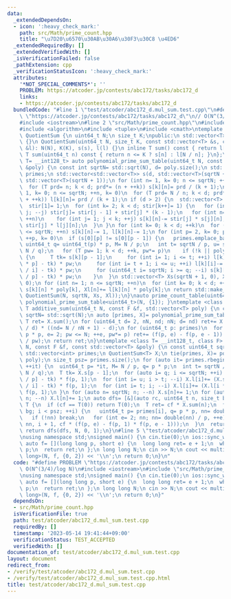 ```yaml
---
data:
  _extendedDependsOn:
  - icon: ':heavy_check_mark:'
    path: src/Math/prime_count.hpp
    title: "\u7D20\u6570\u30AB\u30A6\u30F3\u30C8 \u4ED6"
  _extendedRequiredBy: []
  _extendedVerifiedWith: []
  _isVerificationFailed: false
  _pathExtension: cpp
  _verificationStatusIcon: ':heavy_check_mark:'
  attributes:
    '*NOT_SPECIAL_COMMENTS*': ''
    PROBLEM: https://atcoder.jp/contests/abc172/tasks/abc172_d
    links:
    - https://atcoder.jp/contests/abc172/tasks/abc172_d
  bundledCode: "#line 1 \"test/atcoder/abc172_d.mul_sum.test.cpp\"\n#define PROBLEM\
    \ \"https://atcoder.jp/contests/abc172/tasks/abc172_d\"\n// O(N^(3/4)/log N)\n\
    #include <iostream>\n#line 2 \"src/Math/prime_count.hpp\"\n#include <vector>\n\
    #include <algorithm>\n#include <tuple>\n#include <cmath>\ntemplate <class T> class\
    \ QuotientSum {\n uint64_t N;\n size_t K;\npublic:\n std::vector<T> s, l;\n QuotientSum()\
    \ {}\n QuotientSum(uint64_t N, size_t K, const std::vector<T> &s, const std::vector<T>\
    \ &l): N(N), K(K), s(s), l(l) {}\n inline T sum() const { return l[1]; }\n inline\
    \ T sum(uint64_t n) const { return n <= K ? s[n] : l[N / n]; }\n};\ntemplate <class\
    \ T= __int128_t> auto polynomial_prime_sum_table(uint64_t N, const std::vector<T>\
    \ &poly) {\n const int sqrtN= std::sqrt(N), d= poly.size();\n std::vector<int>\
    \ primes;\n std::vector<std::vector<T>> s(d, std::vector<T>(sqrtN + 1)), l(d,\
    \ std::vector<T>(sqrtN + 1));\n for (int n= 1, k= 0; n <= sqrtN; ++n, k= 0)\n\
    \  for (T prd= n; k < d; prd*= (n + ++k)) s[k][n]= prd / (k + 1);\n for (int n=\
    \ 1, k= 0; n <= sqrtN; ++n, k= 0)\n  for (T prd= N / n; k < d; prd*= ((N / n)\
    \ + ++k)) l[k][n]= prd / (k + 1);\n if (d > 2) {\n  std::vector<T> stir(d, 0);\n\
    \  stir[1]= 1;\n  for (int k= 2; k < d; stir[k++]= 1) {\n   for (int j= k - 1;\
    \ j; --j) stir[j]= stir[j - 1] + stir[j] * (k - 1);\n   for (int n= 1; n <= sqrtN;\
    \ ++n)\n    for (int j= 1; j < k; ++j) s[k][n]-= stir[j] * s[j][n], l[k][n]-=\
    \ stir[j] * l[j][n];\n  }\n }\n for (int k= 0; k < d; ++k)\n  for (int n= 1; n\
    \ <= sqrtN; ++n) s[k][n]-= 1, l[k][n]-= 1;\n for (int p= 2, k= 0; p <= sqrtN;\
    \ ++p, k= 0)\n  if (s[0][p] != s[0][p - 1]) {\n   primes.emplace_back(p);\n  \
    \ uint64_t q= uint64_t(p) * p, M= N / p;\n   int t= sqrtN / p, u= std::min<uint64_t>(sqrtN,\
    \ N / q);\n   for (T pw= 1; k < d; ++k, pw*= p)\n    if (!k || poly[k] != T(0))\
    \ {\n     T tk= s[k][p - 1];\n     for (int i= 1; i <= t; ++i) l[k][i]-= (l[k][i\
    \ * p] - tk) * pw;\n     for (int i= t + 1; i <= u; ++i) l[k][i]-= (s[k][double(M)\
    \ / i] - tk) * pw;\n     for (uint64_t i= sqrtN; i >= q; --i) s[k][i]-= (s[k][double(i)\
    \ / p] - tk) * pw;\n    }\n  }\n std::vector<T> Xs(sqrtN + 1, 0), Xl(sqrtN + 1,\
    \ 0);\n for (int n= 1; n <= sqrtN; ++n)\n  for (int k= 0; k < d; ++k) Xs[n]+=\
    \ s[k][n] * poly[k], Xl[n]+= l[k][n] * poly[k];\n return std::make_pair(primes,\
    \ QuotientSum(N, sqrtN, Xs, Xl));\n}\nauto prime_count_table(uint64_t N) { return\
    \ polynomial_prime_sum_table<uint64_t>(N, {1}); }\ntemplate <class T, class F>\
    \ T additive_sum(uint64_t N, const F &f, std::vector<T> poly) {\n const uint64_t\
    \ sqrtN= std::sqrt(N);\n auto [primes, X]= polynomial_prime_sum_table<T>(N, poly);\n\
    \ T ret= X.sum();\n for (uint64_t d= 2, nN, nd; nN; d= nd) ret+= X.sum(nN= double(N)\
    \ / d) * ((nd= N / nN + 1) - d);\n for (uint64_t p: primes)\n  for (uint64_t pw=\
    \ p * p, e= 2; pw <= N; ++e, pw*= p) ret+= (f(p, e) - f(p, e - 1)) * uint64_t(double(N)\
    \ / pw);\n return ret;\n}\ntemplate <class T= __int128_t, class F> T multiplicative_sum(uint64_t\
    \ N, const F &f, const std::vector<T> &poly) {\n const uint64_t sqrtN= std::sqrt(N);\n\
    \ std::vector<int> primes;\n QuotientSum<T> X;\n tie(primes, X)= polynomial_prime_sum_table<T>(N,\
    \ poly);\n size_t psz= primes.size();\n for (auto it= primes.rbegin(); it != primes.rend();\
    \ ++it) {\n  uint64_t p= *it, M= N / p, q= p * p;\n  int t= sqrtN / p, u= std::min(sqrtN,\
    \ N / q);\n  T tk= X.s[p - 1];\n  for (auto i= q; i <= sqrtN; ++i) X.s[i]+= (X.s[double(i)\
    \ / p] - tk) * f(p, 1);\n  for (int i= u; i > t; --i) X.l[i]+= (X.s[double(M)\
    \ / i] - tk) * f(p, 1);\n  for (int i= t; i; --i) X.l[i]+= (X.l[i * p] - tk) *\
    \ f(p, 1);\n }\n for (auto n= sqrtN; n; --n) X.s[n]+= 1;\n for (auto n= sqrtN;\
    \ n; --n) X.l[n]+= 1;\n auto dfs= [&](auto rc, uint64_t n, size_t bg, T cf) ->\
    \ T {\n  if (cf == T(0)) return T(0);\n  T ret= cf * X.sum(n);\n  for (auto i=\
    \ bg; i < psz; ++i) {\n   uint64_t p= primes[i], q= p * p, nn= double(n) / q;\n\
    \   if (!nn) break;\n   for (int e= 2; nn; nn= double(nn) / p, ++e) ret+= rc(rc,\
    \ nn, i + 1, cf * (f(p, e) - f(p, 1) * f(p, e - 1)));\n  }\n  return ret;\n };\n\
    \ return dfs(dfs, N, 0, 1);\n}\n#line 5 \"test/atcoder/abc172_d.mul_sum.test.cpp\"\
    \nusing namespace std;\nsigned main() {\n cin.tie(0);\n ios::sync_with_stdio(0);\n\
    \ auto f= [](long long p, short e) {\n  long long ret= e + 1;\n  while (e--) ret*=\
    \ p;\n  return ret;\n };\n long long N;\n cin >> N;\n cout << multiplicative_sum<long\
    \ long>(N, f, {0, 2}) << '\\n';\n return 0;\n}\n"
  code: "#define PROBLEM \"https://atcoder.jp/contests/abc172/tasks/abc172_d\"\n//\
    \ O(N^(3/4)/log N)\n#include <iostream>\n#include \"src/Math/prime_count.hpp\"\
    \nusing namespace std;\nsigned main() {\n cin.tie(0);\n ios::sync_with_stdio(0);\n\
    \ auto f= [](long long p, short e) {\n  long long ret= e + 1;\n  while (e--) ret*=\
    \ p;\n  return ret;\n };\n long long N;\n cin >> N;\n cout << multiplicative_sum<long\
    \ long>(N, f, {0, 2}) << '\\n';\n return 0;\n}"
  dependsOn:
  - src/Math/prime_count.hpp
  isVerificationFile: true
  path: test/atcoder/abc172_d.mul_sum.test.cpp
  requiredBy: []
  timestamp: '2023-05-14 19:41:44+09:00'
  verificationStatus: TEST_ACCEPTED
  verifiedWith: []
documentation_of: test/atcoder/abc172_d.mul_sum.test.cpp
layout: document
redirect_from:
- /verify/test/atcoder/abc172_d.mul_sum.test.cpp
- /verify/test/atcoder/abc172_d.mul_sum.test.cpp.html
title: test/atcoder/abc172_d.mul_sum.test.cpp
---
```

